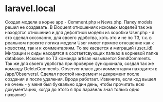 # laravel.local
Создал модели в корне app - Comment.php и News.php. Папку models решил не создавать. 
В Eloquent отношениях искомых моделей так же находятся отношения и для дефолтной модели из коробки User.php - 
я это сделал осознанно, для своего удобства, хоть это и не по ТЗ, т.к. в реальном проекте логика модели User имеет прямое отношение как к новостям, так и к комментариям. То же касается и миграций (user_id)
Миграции и сиды находятся в соответсвующих папках в корневой папке database. 
Искомая по ТЗ команда artisan называется SendComments.
Так же для своего удобства при проверке функционала, создал так же команду DeleteComments. 
Observer класс для комментария находится в /app/Observers/. 
Сделал простой инкремент и декремент после создания и после удаления. Вроде работает.
Извините, если код вышел не очень - у меня был буквально один день, чтобы прочитать всю документацию, 
когда до этого я про ларавель знал только одно название)
